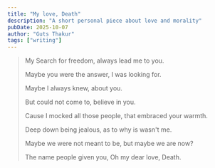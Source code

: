 ```yaml
---
title: "My love, Death"
description: "A short personal piece about love and morality"
pubDate: 2025-10-07
author: "Guts Thakur"
tags: ["writing"]
---
```


> My Search for freedom, always lead me to you.
>
> Maybe you were the answer, I was looking for.
>
> Maybe I always knew, about you.
>
> But could not come to, believe in you.
>
> Cause I mocked all those people, that embraced your warmth.
>
> Deep down being jealous, as to why is wasn't me.
>
> Maybe we were not meant to be, but maybe we are now?
>
> The name people given you, Oh my dear love, Death.
>

